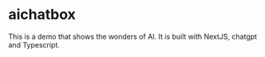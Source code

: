 # aichatbox
This is a demo that shows the wonders of AI. It is built with NextJS, chatgpt and Typescript.
